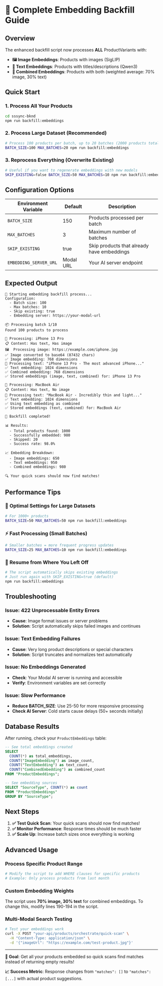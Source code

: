 # 🚀 Complete Embedding Backfill Guide

## Overview

The enhanced backfill script now processes **ALL** ProductVariants with:

- **🖼️ Image Embeddings**: Products with images (SigLIP)
- **📝 Text Embeddings**: Products with titles/descriptions (Qwen3)
- **🔗 Combined Embeddings**: Products with both (weighted average: 70% image, 30% text)

## Quick Start

### 1. **Process All Your Products**
```bash
cd sssync-bknd
npm run backfill:embeddings
```

### 2. **Process Large Dataset (Recommended)**
```bash
# Process 100 products per batch, up to 20 batches (2000 products total)
BATCH_SIZE=100 MAX_BATCHES=20 npm run backfill:embeddings
```

### 3. **Reprocess Everything (Overwrite Existing)**
```bash
# Useful if you want to regenerate embeddings with new models
SKIP_EXISTING=false BATCH_SIZE=50 MAX_BATCHES=10 npm run backfill:embeddings
```

## Configuration Options

| Environment Variable | Default | Description |
|---------------------|---------|-------------|
| `BATCH_SIZE` | 150 | Products processed per batch |
| `MAX_BATCHES` | 3 | Maximum number of batches |
| `SKIP_EXISTING` | true | Skip products that already have embeddings |
| `EMBEDDING_SERVER_URL` | Modal URL | Your AI server endpoint |

## Expected Output

```
🚀 Starting embedding backfill process...
Configuration:
  - Batch size: 100
  - Max batches: 10
  - Skip existing: true
  - Embedding server: https://your-modal-url

📦 Processing batch 1/10
Found 100 products to process

🔄 Processing: iPhone 13 Pro
📋 Content: Has text, Has image
🖼️  Processing image: https://example.com/iphone.jpg
✅ Image converted to base64 (87432 chars)
✅ Image embedding: 768 dimensions
📝 Processing text: "iPhone 13 Pro - The most advanced iPhone..."
✅ Text embedding: 1024 dimensions
✅ Combined embedding: 768 dimensions
✅ Stored embeddings (image, text, combined) for: iPhone 13 Pro

🔄 Processing: MacBook Air
📋 Content: Has text, No image
📝 Processing text: "MacBook Air - Incredibly thin and light..."
✅ Text embedding: 1024 dimensions
✅ Using text embedding as combined
✅ Stored embeddings (text, combined) for: MacBook Air

🎉 Backfill completed!

📊 Results:
  - Total products found: 1000
  - Successfully embedded: 980
  - Skipped: 20
  - Success rate: 98.0%

📈 Embedding Breakdown:
  - Image embeddings: 650
  - Text embeddings: 950
  - Combined embeddings: 980

🔍 Your quick scans should now find matches!
```

## Performance Tips

### 🚀 **Optimal Settings for Large Datasets**
```bash
# For 1000+ products
BATCH_SIZE=50 MAX_BATCHES=50 npm run backfill:embeddings
```

### ⚡ **Fast Processing (Small Batches)**
```bash
# Smaller batches = more frequent progress updates
BATCH_SIZE=25 MAX_BATCHES=10 npm run backfill:embeddings
```

### 🔄 **Resume from Where You Left Off**
```bash
# The script automatically skips existing embeddings
# Just run again with SKIP_EXISTING=true (default)
npm run backfill:embeddings
```

## Troubleshooting

### **Issue: 422 Unprocessable Entity Errors**
- **Cause**: Image format issues or server problems
- **Solution**: Script automatically skips failed images and continues

### **Issue: Text Embedding Failures**
- **Cause**: Very long product descriptions or special characters
- **Solution**: Script truncates and normalizes text automatically

### **Issue: No Embeddings Generated**
- **Check**: Your Modal AI server is running and accessible
- **Verify**: Environment variables are set correctly

### **Issue: Slow Performance**
- **Reduce BATCH_SIZE**: Use 25-50 for more responsive processing
- **Check AI Server**: Cold starts cause delays (50+ seconds initially)

## Database Results

After running, check your `ProductEmbeddings` table:

```sql
-- See total embeddings created
SELECT 
  COUNT(*) as total_embeddings,
  COUNT("ImageEmbedding") as image_count,
  COUNT("TextEmbedding") as text_count,
  COUNT("CombinedEmbedding") as combined_count
FROM "ProductEmbeddings";

-- See embedding sources
SELECT "SourceType", COUNT(*) as count
FROM "ProductEmbeddings" 
GROUP BY "SourceType";
```

## Next Steps

1. **✅ Test Quick Scan**: Your quick scans should now find matches!
2. **✅ Monitor Performance**: Response times should be much faster
3. **✅ Scale Up**: Increase batch sizes once everything is working

## Advanced Usage

### **Process Specific Product Range**
```bash
# Modify the script to add WHERE clauses for specific products
# Example: Only process products from last month
```

### **Custom Embedding Weights**
The script uses **70% image, 30% text** for combined embeddings. To change this, modify lines 190-194 in the script.

### **Multi-Modal Search Testing**
```bash
# Test your embeddings work
curl -X POST "your-api/products/orchestrate/quick-scan" \
  -H "Content-Type: application/json" \
  -d '{"imageUrl": "https://example.com/test-product.jpg"}'
```

---

**🎯 Goal**: Get all your products embedded so quick scans find matches instead of returning empty results!

**📈 Success Metric**: Response changes from `"matches": []` to `"matches": [...]` with actual product suggestions.